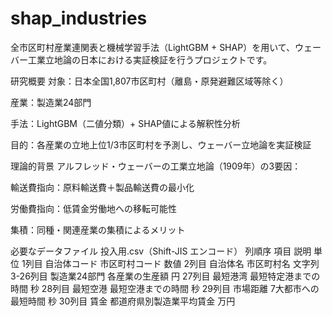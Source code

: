 # shap_industries
全市区町村産業連関表と機械学習手法（LightGBM + SHAP）を用いて、ウェーバー工業立地論の日本における実証検証を行うプロジェクトです。

研究概要
対象：日本全国1,807市区町村（離島・原発避難区域等除く）

産業：製造業24部門

手法：LightGBM（二値分類）+ SHAP値による解釈性分析

目的：各産業の立地上位1/3市区町村を予測し、ウェーバー立地論を実証検証

理論的背景
アルフレッド・ウェーバーの工業立地論（1909年）の3要因：

輸送費指向：原料輸送費＋製品輸送費の最小化

労働費指向：低賃金労働地への移転可能性

集積：同種・関連産業の集積によるメリット

必要なデータファイル
投入用.csv（Shift-JIS エンコード）
列順序	項目	説明	単位
1列目	自治体コード	市区町村コード	数値
2列目	自治体名	市区町村名	文字列
3-26列目	製造業24部門	各産業の生産額	円
27列目	最短港湾	最短特定港までの時間	秒
28列目	最短空港	最短空港までの時間	秒
29列目	市場距離	7大都市への最短時間	秒
30列目	賃金	都道府県別製造業平均賃金	万円
